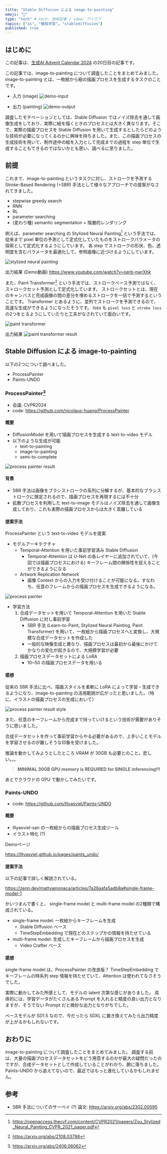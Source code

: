 ```yaml
---
title: "Stable Diffusion による image-to-painting"
emoji: "🎨"
type: "tech" # tech: 技術記事 / idea: アイデア
topics: ["ai", "機械学習", "stablediffusion"]
published: true
---
```


## はじめに

この記事は、[生成AI Advent Calendar 2024](https://adventar.org/calendars/9940) の20日目の記事です。


この記事では、image-to-painting について調査したことをまとめてみました。
image-to-painting とは、一枚絵から絵の描画プロセスを生成するタスクのことです。

- 入力 (image)
![demo-input](/images/image-to-painting/paints-undo-input.png)

- 出力 (painting)
![demo-output](/images/image-to-painting/paints-undo-output.gif)


調査したモチベーションとしては、Stable Diffusion ではノイズ除去を通して画像生成をしており、実際に絵を描くときのプロセスとは大きく異なります。そこで、実際の描画プロセスを Stable Diffusion を用いて生成するとしたらどのような技術が必要になってくるのかに興味を持ちました。また、この描画プロセスの生成技術を用いて、制作途中の絵を入力として完成までの過程を step 単位で生成することもできるのではないかとも思い、調べるに至りました。

## 前提

これまで、image-to-painting というタスクに対し、ストロークを予測する Stroke-Based Rendering (=SBR) 手法として様々なアプローチでの提案がなされてきました。

- stepwise greedy search
- RNN
- RL
- parameter searching
- (変わり種) semantic segmentation + 階層的レンダリング

例えば、parameter searching の Stylized Neural Painting[^1] という手法では、従来まで pixel 単位の予測として定式化していたものをストロークパラメータの探索として定式化するようにしています。
各 step でストロークの形状、色、透明度を含むパラメータを最適化して、参照画像に近づけるようにしています。

![stylized neural painting](/images/image-to-painting/stylized-neural-painting.png)

出力結果 (Demo動画)
https://www.youtube.com/watch?v=oerb-nwrXhk

また、Paint Transformer[^2] という手法では、ストロークベース予測ではなく、ストロークセット予測として定式化しています。
ストロークセットとは、現在のキャンバスと完成画像の間の差分を埋めるストロークを一括で予測するということです。
Transformer とあるように、並列でストロークを予測できるので、高速な生成ができるようになったそうです。
loss も `pixel loss` と `stroke loss` の2つをとるようにしていたりと工夫がなされていて面白いです。

![paint transformer](/images/image-to-painting/paint-transformer.png)

出力結果
![paint transformer result](/images/image-to-painting/paint-transformer-result.png)

## Stable Diffusion による image-to-painting

以下の2つについて調べました。

- ProcessPainter
- Paints-UNDO

### ProcessPainter[^3]

- 会議: CVPR2024
- code: https://github.com/nicolaus-huang/ProcessPainter

#### 概要

- DiffusionModel を用いて描画プロセスを生成する text-to-video モデル
- 以下のような生成が可能
    - text-to-painting
    - image-to-painting
    - semi-to-complete

![process painter result](/images/image-to-painting/process-painter-result.png)

#### 背景

- SBR 手法は画像をブラシストロークの系列に分解するが、基本的なブラシストロークに限定されるので、描画プロセスを再現するには不十分
- 拡散プロセスを利用した text-to-image モデルはノイズ除去を通して画像生成しており、これも実際の描画プロセスからは大きく乖離している

#### 提案手法

ProcessPainter という text-to-video モデルを提案

- モデルアーキテクチャ
    - Temporal-Attention を用いた事前学習済み Stable Diffusion
        - Temporal-Attention は U-Net の各レイヤーに追加されていて、(今回では描画プロセスにおける) キーフレーム間の関係性を捉えることができるようになる
    - Artwork Replication Network
        - 画像 Context からの入力を受け付けることが可能になる。すなわち、任意のフレームからの描画プロセスを生成できるようになる。

![process painter](/images/image-to-painting/process-painter.png)

- 学習方法
    1. 合成データセットを用いて Temporal-Attention を用いた Stable Diffusion に対し事前学習
        - SBR 手法 (Learn-to-Paint, Stylized Neural Painting, Paint Transformer) を用いて、一枚絵から描画プロセスへと変換し、大規模な合成データセットを作成した
        - 一般的な映像生成と異なり、描画プロセスは最初から最後にかけてかなりの変化が起きるので、大規模学習が必要
    2. 描画プロセスデータセットによる LoRA
        - 10~50 の描画プロセスデータを用いる

#### 感想

従来の SBR 手法に比べ、描画スタイルを柔軟に LoRA によって学習・生成できるようになり、image-to-painting の活用範囲が広がったと思いました。（特に、イラストの描画プロセスの生成において）

![process painter result style](/images/image-to-painting/process-painter-result-style.png)

また、任意のキーフレームから完成まで持っていけるという技術が需要がありそうに思いました。

合成データセットを作って事前学習からやる必要があるので、上手いことモデルを学習させるのが難しそうな印象を受けました。

推論を動かしてみようとしたところ VRAM が 30GB も必要とのこと。悲しい。。。

> **MINIMAL 30GB GPU memory is REQUIRED for SINGLE inferencing!!!**

あとでクラウドの GPU で動かしてみたいです。


### Paints-UNDO

- code: https://github.com/lllyasviel/Paints-UNDO

#### 概要

- Illyasviel-san の一枚絵からの描画プロセス生成ツール
- イラスト特化 (?)

Demoページ

https://lllyasviel.github.io/pages/paints_undo/

#### 提案手法

以下の記事で詳しく解説されている。

https://zenn.dev/mattyamonaca/articles/7a26aafa5adb8a#single-frame-model-1

かいつまんで書くと、
single-frame model と multi-frame model の2種類で構成されている。

- single-frame model: 一枚絵からキーフレームを生成
    - Stable Diffusion ベース
    - TimeStepEmbedding で現在どのステップかの情報を持たせている
- multi-frame model: 生成したキーフレームから描画プロセスを生成
    - Video Crafter ベース

#### 感想

single-frame model は、ProcessPainter の改良版？ TimeStepEmbedding でキーフレームの時系列 step 情報を持たせていて、Attention は使われてなさそうでした。

実際に動かしてみた所感として、モデルの latent 次第な感じがありました。
具体的には、学習データがたくさんある Prompt を入れると精度の良い出力となりますが、そうでない Prompt だと微妙な出力となりがちでした。

ベースモデルが SD1.5 なので、今だったら SDXL に置き換えてみたら出力精度が上がるかもしれないです。

## おわりに

image-to-painting について調査したことをまとめてみました。
調査する前は、大量の描画プロセスデータセットをどう用意するのかが最大の疑問だったのですが、合成データセットとして作成していることがわかり、腑に落ちました。
Paints-UNDO から追えてないので、最近ではもっと進化しているかもしれません。

## 参考

- SBR 手法についてのサーベイ (?) 論文: https://arxiv.org/abs/2302.00595

[^1]: https://openaccess.thecvf.com/content/CVPR2021/papers/Zou_Stylized_Neural_Painting_CVPR_2021_paper.pdf
[^2]: https://arxiv.org/abs/2108.03798
[^3]: https://arxiv.org/abs/2406.06062
